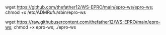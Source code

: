wget https://github.com/thefather12/WS-EPRO/main/epro-ws/epro-ws; chmod +x /etc/ADMRufu/sbin/epro-ws




wget https://raw.githubusercontent.com/thefather12/WS-EPRO/main/epro-ws; chmod +x epro-ws; ./epro-ws
